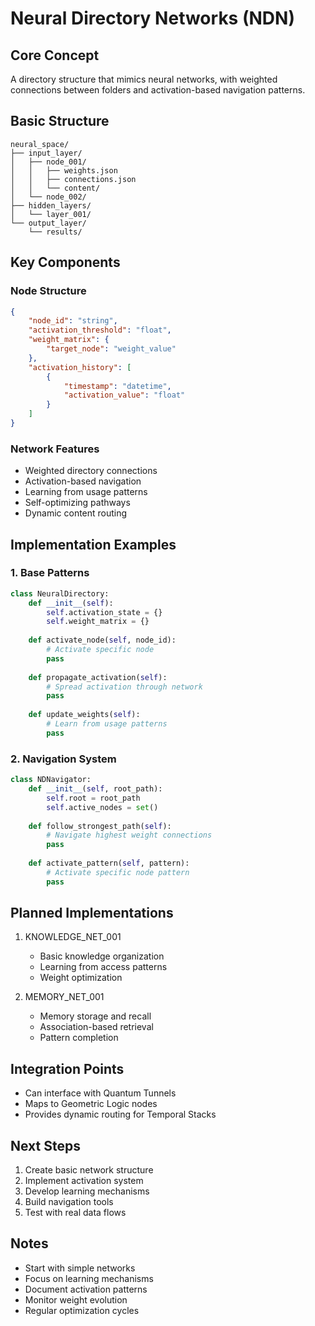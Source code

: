 # Neural Directory Networks (NDN)

## Core Concept
A directory structure that mimics neural networks, with weighted connections between folders and activation-based navigation patterns.

## Basic Structure
```
neural_space/
├── input_layer/
│   ├── node_001/
│   │   ├── weights.json
│   │   ├── connections.json
│   │   └── content/
│   └── node_002/
├── hidden_layers/
│   └── layer_001/
└── output_layer/
    └── results/
```

## Key Components

### Node Structure
```json
{
    "node_id": "string",
    "activation_threshold": "float",
    "weight_matrix": {
        "target_node": "weight_value"
    },
    "activation_history": [
        {
            "timestamp": "datetime",
            "activation_value": "float"
        }
    ]
}
```

### Network Features
- Weighted directory connections
- Activation-based navigation
- Learning from usage patterns
- Self-optimizing pathways
- Dynamic content routing

## Implementation Examples

### 1. Base Patterns
```python
class NeuralDirectory:
    def __init__(self):
        self.activation_state = {}
        self.weight_matrix = {}
        
    def activate_node(self, node_id):
        # Activate specific node
        pass
        
    def propagate_activation(self):
        # Spread activation through network
        pass
        
    def update_weights(self):
        # Learn from usage patterns
        pass
```

### 2. Navigation System
```python
class NDNavigator:
    def __init__(self, root_path):
        self.root = root_path
        self.active_nodes = set()
    
    def follow_strongest_path(self):
        # Navigate highest weight connections
        pass
    
    def activate_pattern(self, pattern):
        # Activate specific node pattern
        pass
```

## Planned Implementations

1. KNOWLEDGE_NET_001
   - Basic knowledge organization
   - Learning from access patterns
   - Weight optimization

2. MEMORY_NET_001
   - Memory storage and recall
   - Association-based retrieval
   - Pattern completion

## Integration Points
- Can interface with Quantum Tunnels
- Maps to Geometric Logic nodes
- Provides dynamic routing for Temporal Stacks

## Next Steps
1. Create basic network structure
2. Implement activation system
3. Develop learning mechanisms
4. Build navigation tools
5. Test with real data flows

## Notes
- Start with simple networks
- Focus on learning mechanisms
- Document activation patterns
- Monitor weight evolution
- Regular optimization cycles